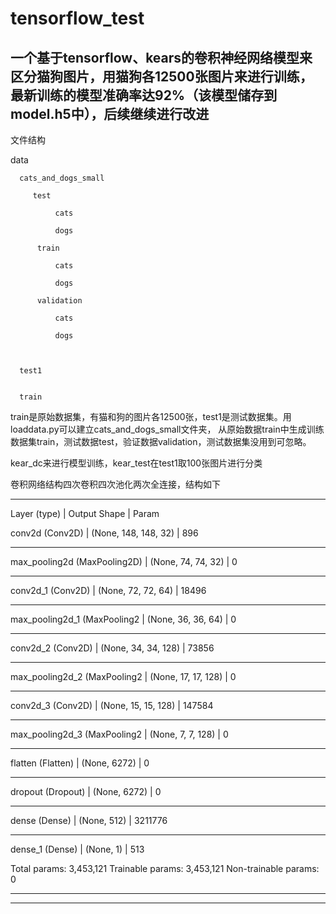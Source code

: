 # tensorflow_test


## 一个基于tensorflow、kears的卷积神经网络模型来区分猫狗图片，用猫狗各12500张图片来进行训练，最新训练的模型准确率达92%（该模型储存到model.h5中），后续继续进行改进


文件结构


  data

      cats_and_dogs_small
  
         test
          
              cats
          
              dogs
     
          train
              
              cats
              
              dogs
      
          validation
          
              cats
              
              dogs
      
  
  
      test1
  
  
      train
  
  
train是原始数据集，有猫和狗的图片各12500张，test1是测试数据集。用loaddata.py可以建立cats_and_dogs_small文件夹，
从原始数据train中生成训练数据集train，测试数据test，验证数据validation，测试数据集没用到可忽略。


kear_dc来进行模型训练，kear_test在test1取100张图片进行分类

卷积网络结构四次卷积四次池化两次全连接，结构如下
***

Layer (type)  |                 Output Shape       |         Param   

conv2d (Conv2D) |               (None, 148, 148, 32) |       896       
_________________________________________________________________
max_pooling2d (MaxPooling2D) |  (None, 74, 74, 32)    |      0         
_________________________________________________________________
conv2d_1 (Conv2D)         |     (None, 72, 72, 64)   |       18496     
_________________________________________________________________
max_pooling2d_1 (MaxPooling2 |  (None, 36, 36, 64)   |       0         
_________________________________________________________________
conv2d_2 (Conv2D)      |        (None, 34, 34, 128)   |      73856     
_________________________________________________________________
max_pooling2d_2 (MaxPooling2  | (None, 17, 17, 128)     |    0         
_________________________________________________________________
conv2d_3 (Conv2D)        |      (None, 15, 15, 128)   |      147584    
_________________________________________________________________
max_pooling2d_3 (MaxPooling2  | (None, 7, 7, 128)    |       0         
_________________________________________________________________
flatten (Flatten)      |        (None, 6272)      |          0         
_________________________________________________________________
dropout (Dropout)      |        (None, 6272)        |        0         
_________________________________________________________________
dense (Dense)           |       (None, 512)          |       3211776   
_________________________________________________________________
dense_1 (Dense)         |       (None, 1)            |       513       

Total params: 3,453,121
Trainable params: 3,453,121
Non-trainable params: 0
_________________________________________________________________
***
